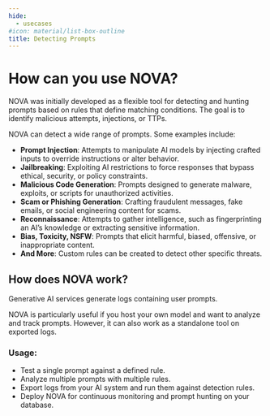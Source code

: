 ```yaml
---
hide:
  - usecases
#icon: material/list-box-outline
title: Detecting Prompts
---
```


# How can you use NOVA?

NOVA was initially developed as a flexible tool for detecting and hunting prompts based on rules that define matching conditions. The goal is to identify malicious attempts, injections, or TTPs.

NOVA can detect a wide range of prompts. Some examples include:

- **Prompt Injection**: Attempts to manipulate AI models by injecting crafted inputs to override instructions or alter behavior.
- **Jailbreaking**: Exploiting AI restrictions to force responses that bypass ethical, security, or policy constraints.
- **Malicious Code Generation**: Prompts designed to generate malware, exploits, or scripts for unauthorized activities.
- **Scam or Phishing Generation**: Crafting fraudulent messages, fake emails, or social engineering content for scams.
- **Reconnaissance**: Attempts to gather intelligence, such as fingerprinting an AI’s knowledge or extracting sensitive information.
- **Bias, Toxicity, NSFW**: Prompts that elicit harmful, biased, offensive, or inappropriate content.
- **And More**: Custom rules can be created to detect other specific threats.

## How does NOVA work?

Generative AI services generate logs containing user prompts.

NOVA is particularly useful if you host your own model and want to analyze and track prompts. However, it can also work as a standalone tool on exported logs.

### Usage:

- Test a single prompt against a defined rule.
- Analyze multiple prompts with multiple rules.
- Export logs from your AI system and run them against detection rules.
- Deploy NOVA for continuous monitoring and prompt hunting on your database.

